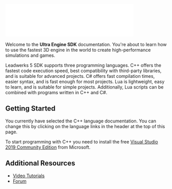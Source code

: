 <img src='https://github.com/Leadwerks/Documentation/raw/master/Images/appkit_logo.png' width='400px'/>

Welcome to the **Ultra Engine SDK** documentation. You're about to learn how to use the fastest 3D engine in the world to create high-performance simulations and games.

Leadwerks 5 SDK supports three programming languages. C++ offers the fastest code execution speed, best compatibility with third-party libraries, and is suitable for advanced projects. C# offers fast compilation times, easier syntax, and is fast enough for most projects. Lua is lightweight, easy to learn, and is suitable for simple projects. Additionally, Lua scripts can be combined with programs written in C++ and C#.

## Getting Started ##

You currently have selected the C++ language documentation. You can change this by clicking on the language links in the header at the top of this page.

To start programming with C++ you need to install the free [Visual Studio 2019 Community Edition](https://visualstudio.microsoft.com/vs/) from Microsoft.

## Additional Resources
- [Video Tutorials](https://www.leadwerks.com/community/video/browse/3-tutorials/)
- [Forum](https://www.leadwerks.com/community/)
